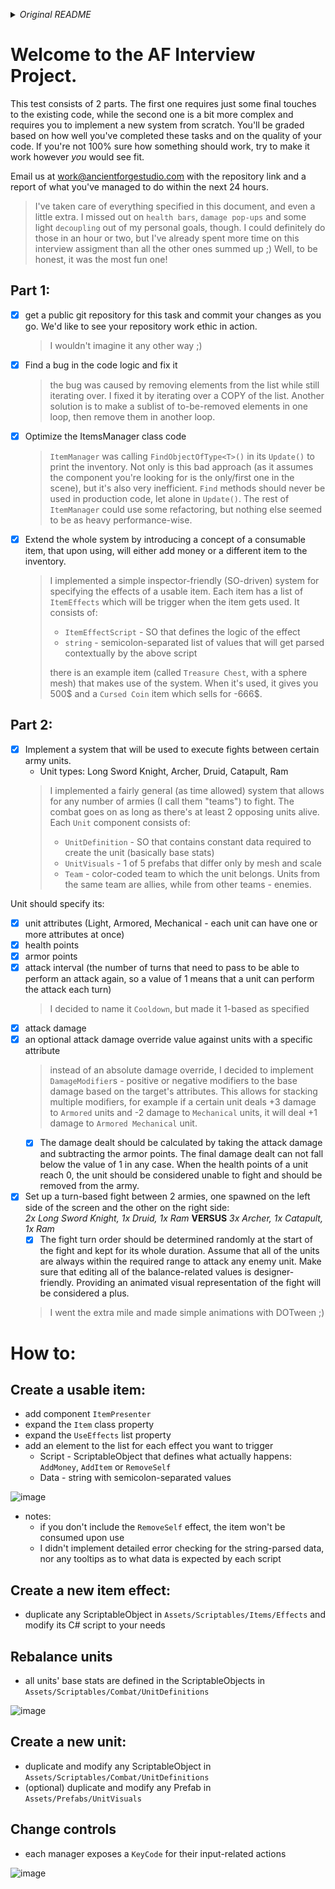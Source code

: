 _<details><summary>Original README</summary>_
Welcome to the AF Interview Project. This test consists of 2 parts. The first one requires just some final touches to the existing code, while the second one is a bit more complex and requires you to implement a new system from scratch.

Your tasks for today are as follows:
Part 1:
a) Find a bug in the code logic and fix it
b) Optimize the ItemsManager class code
c) Extend the whole system by introducing a concept of a consumable item, that upon using, will either add money or a different item to the inventory.

Part 2:
Implement a system that will be used to execute fights between certain army units.

Unit types: Long Sword Knight, Archer, Druid, Catapult, Ram

Unit should specify its:
-unit attributes (Light, Armored, Mechanical - each unit can have one or more attributes at once)
-health points
-armor points
-attack interval (the number of turns that need to pass to be able to perform an attack again, so a value of 1 means that a unit can perform the attack each turn)
-attack damage
-an optional attack damage override value against units with a specific attribute

The damage dealt should be calculated by taking the attack damage and subtracting the armor points. The final damage dealt can not fall below the value of 1 in any case.
When the health points of a unit reach 0, the unit should be considered unable to fight and should be removed from the army.

Set up a turn-based fight between 2 armies, one spawned on the left side of the screen and the other on the right side:
2 Long Sword Knights
1 Druid
1 Ram

versus

3 Archers
1 Catapult
1 Ram

The fight turn order should be determined randomly at the start of the fight and kept for its whole duration.
Assume that all of the units are always within the required range to attack any enemy unit.
Make sure that editing all of the balance-related values is designer-friendly.
Providing an animated visual representation of the fight will be considered a plus.

You'll be graded based on how well you've completed these tasks and on the quality of your code. 
If you're not 100% sure how something should work, try to make it work however *you* would see fit.

One more thing: get a public git repository for this task and commit your changes as you go. We'd like to see your repository work ethic in action.

Email us at work@ancientforgestudio.com with the repository link and a report of what you've managed to do within the next 24 hours.

Good luck!
</details>

# Welcome to the AF Interview Project.
This test consists of 2 parts. The first one requires just some final touches to the existing code, while the second one is a bit more complex and requires you to implement a new system from scratch. You'll be graded based on how well you've completed these tasks and on the quality of your code. If you're not 100% sure how something should work, try to make it work however *you* would see fit.

Email us at work@ancientforgestudio.com with the repository link and a report of what you've managed to do within the next 24 hours.
> I've taken care of everything specified in this document, and even a little extra. I missed out on `health bars`, `damage pop-ups` and some light `decoupling` out of my personal goals, though. I could definitely do those in an hour or two, but I've already spent more time on this interview assigment than all the other ones summed up ;) Well, to be honest, it was the most fun one!

## Part 1:
- [x] get a public git repository for this task and commit your changes as you go. We'd like to see your repository work ethic in action.
  > I wouldn't imagine it any other way ;)
- [x] Find a bug in the code logic and fix it
  > the bug was caused by removing elements from the list while still iterating over. I fixed it by iterating over a COPY of the list. Another solution is to make a sublist of to-be-removed elements in one loop, then remove them in another loop.
- [x] Optimize the ItemsManager class code
  > `ItemManager` was calling `FindObjectOfType<T>()` in its `Update()` to print the inventory. Not only is this bad approach (as it assumes the component you're looking for is the only/first one in the scene), but it's also very inefficient. `Find` methods should never be used in production code, let alone in `Update()`. The rest of `ItemManager` could use some refactoring, but nothing else seemed to be as heavy performance-wise.
- [x] Extend the whole system by introducing a concept of a consumable item, that upon using, will either add money or a different item to the inventory.
  > I implemented a simple inspector-friendly (SO-driven) system for specifying the effects of a usable item. Each item has a list of `ItemEffects` which will be trigger when the item gets used. It consists of:
  > - `ItemEffectScript` - SO that defines the logic of the effect
  > - `string` - semicolon-separated list of values that will get parsed contextually by the above script
  > 
  > there is an example item (called `Treasure Chest`, with a sphere mesh) that makes use of the system. When it's used, it gives you 500$ and a `Cursed Coin` item which sells for -666$.

## Part 2:
- [x] Implement a system that will be used to execute fights between certain army units.
  - Unit types: Long Sword Knight, Archer, Druid, Catapult, Ram
  > I implemented a fairly general (as time allowed) system that allows for any number of armies (I call them "teams") to fight. The combat goes on as long as there's at least 2 opposing units alive. Each `Unit` component consists of:
  > - `UnitDefinition` - SO that contains constant data required to create the unit (basically base stats)
  > - `UnitVisuals` - 1 of 5 prefabs that differ only by mesh and scale
  > - `Team` - color-coded team to which the unit belongs. Units from the same team are allies, while from other teams - enemies.

Unit should specify its:
- [x] unit attributes (Light, Armored, Mechanical - each unit can have one or more attributes at once)
- [x] health points
- [x] armor points
- [x] attack interval (the number of turns that need to pass to be able to perform an attack again, so a value of 1 means that a unit can perform the attack each turn)
  > I decided to name it `Cooldown`, but made it 1-based as specified
- [x] attack damage
- [x] an optional attack damage override value against units with a specific attribute
  > instead of an absolute damage override, I decided to implement `DamageModifier`s - positive or negative modifiers to the base damage based on the target's attributes. This allows for stacking multiple modifiers, for example if a certain unit deals +3 damage to `Armored` units and -2 damage to `Mechanical` units, it will deal +1 damage to `Armored Mechanical` unit. 
  - [x] The damage dealt should be calculated by taking the attack damage and subtracting the armor points. The final damage dealt can not fall below the value of 1 in any case.
When the health points of a unit reach 0, the unit should be considered unable to fight and should be removed from the army.
- [x] Set up a turn-based fight between 2 armies, one spawned on the left side of the screen and the other on the right side:  
_2x Long Sword Knight, 1x Druid, 1x Ram_ **VERSUS** _3x Archer, 1x Catapult, 1x Ram_
  - [x] The fight turn order should be determined randomly at the start of the fight and kept for its whole duration. Assume that all of the units are always within the required range to attack any enemy unit. Make sure that editing all of the balance-related values is designer-friendly. Providing an animated visual representation of the fight will be considered a plus.
  > I went the extra mile and made simple animations with DOTween ;)

# How to:

## **Create a usable item**:
- add component `ItemPresenter`
- expand the `Item` class property
- expand the `UseEffects` list property
- add an element to the list for each effect you want to trigger
  - Script - ScriptableObject that defines what actually happens: `AddMoney`, `AddItem` or `RemoveSelf`
  - Data - string with semicolon-separated values
 
![image](https://github.com/Vheos/Interview.AncientForge/assets/9155825/7ed07d23-3fa2-4f5b-89de-a3cc5b91be54)
- notes:
  - if you don't include the `RemoveSelf` effect, the item won't be consumed upon use
  - I didn't implement detailed error checking for the string-parsed data, nor any tooltips as to what data is expected by each script
 
## **Create a new item effect**:
- duplicate any ScriptableObject in `Assets/Scriptables/Items/Effects` and modify its C# script to your needs

## **Rebalance units**
- all units' base stats are defined in the ScriptableObjects in `Assets/Scriptables/Combat/UnitDefinitions`

![image](https://github.com/Vheos/Interview.AncientForge/assets/9155825/e555f758-1906-4457-b8f8-437b5c39aec9)

## **Create a new unit**:
- duplicate and modify any ScriptableObject in `Assets/Scriptables/Combat/UnitDefinitions`
- (optional) duplicate and modify any Prefab in `Assets/Prefabs/UnitVisuals`

## **Change controls**
- each manager exposes a `KeyCode` for their input-related actions

![image](https://github.com/Vheos/Interview.AncientForge/assets/9155825/ddf618bd-dcd1-4644-8bf3-00b3ca021a00)
